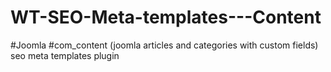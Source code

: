 # WT-SEO-Meta-templates---Content
#Joomla #com_content (joomla articles and categories with custom fields) seo meta templates plugin
